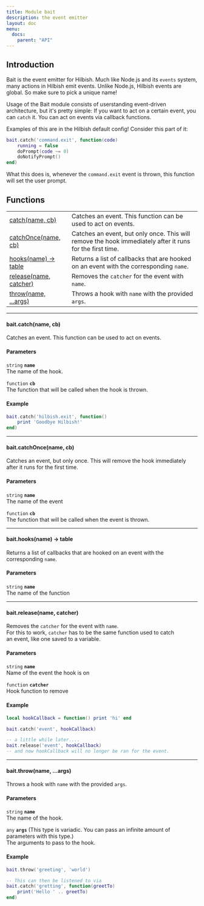 ```yaml
---
title: Module bait
description: the event emitter
layout: doc
menu:
  docs:
    parent: "API"
---
```


## Introduction

Bait is the event emitter for Hilbish. Much like Node.js and
its `events` system, many actions in Hilbish emit events.
Unlike Node.js, Hilbish events are global. So make sure to
pick a unique name!

Usage of the Bait module consists of userstanding
event-driven architecture, but it's pretty simple:
If you want to act on a certain event, you can `catch` it.
You can act on events via callback functions.

Examples of this are in the Hilbish default config!
Consider this part of it:
```lua
bait.catch('command.exit', function(code)
	running = false
	doPrompt(code ~= 0)
	doNotifyPrompt()
end)
```

What this does is, whenever the `command.exit` event is thrown,
this function will set the user prompt.

## Functions
|||
|----|----|
|<a href="#catch">catch(name, cb)</a>|Catches an event. This function can be used to act on events.|
|<a href="#catchOnce">catchOnce(name, cb)</a>|Catches an event, but only once. This will remove the hook immediately after it runs for the first time.|
|<a href="#hooks">hooks(name) -> table</a>|Returns a list of callbacks that are hooked on an event with the corresponding `name`.|
|<a href="#release">release(name, catcher)</a>|Removes the `catcher` for the event with `name`.|
|<a href="#throw">throw(name, ...args)</a>|Throws a hook with `name` with the provided `args`.|

<hr>
<div id='catch'>
<h4 class='heading'>
bait.catch(name, cb)
<a href="#catch" class='heading-link'>
	<i class="fas fa-paperclip"></i>
</a>
</h4>

Catches an event. This function can be used to act on events.  

#### Parameters
`string` **`name`**  
The name of the hook.

`function` **`cb`**  
The function that will be called when the hook is thrown.

#### Example
```lua
bait.catch('hilbish.exit', function()
	print 'Goodbye Hilbish!'
end)
```
</div>

<hr>
<div id='catchOnce'>
<h4 class='heading'>
bait.catchOnce(name, cb)
<a href="#catchOnce" class='heading-link'>
	<i class="fas fa-paperclip"></i>
</a>
</h4>

Catches an event, but only once. This will remove the hook immediately after it runs for the first time.  

#### Parameters
`string` **`name`**  
The name of the event

`function` **`cb`**  
The function that will be called when the event is thrown.

</div>

<hr>
<div id='hooks'>
<h4 class='heading'>
bait.hooks(name) -> table
<a href="#hooks" class='heading-link'>
	<i class="fas fa-paperclip"></i>
</a>
</h4>

Returns a list of callbacks that are hooked on an event with the corresponding `name`.  

#### Parameters
`string` **`name`**  
The name of the function

</div>

<hr>
<div id='release'>
<h4 class='heading'>
bait.release(name, catcher)
<a href="#release" class='heading-link'>
	<i class="fas fa-paperclip"></i>
</a>
</h4>

Removes the `catcher` for the event with `name`.  
For this to work, `catcher` has to be the same function used to catch  
an event, like one saved to a variable.  

#### Parameters
`string` **`name`**  
Name of the event the hook is on

`function` **`catcher`**  
Hook function to remove

#### Example
```lua
local hookCallback = function() print 'hi' end

bait.catch('event', hookCallback)

-- a little while later....
bait.release('event', hookCallback)
-- and now hookCallback will no longer be ran for the event.
```
</div>

<hr>
<div id='throw'>
<h4 class='heading'>
bait.throw(name, ...args)
<a href="#throw" class='heading-link'>
	<i class="fas fa-paperclip"></i>
</a>
</h4>

Throws a hook with `name` with the provided `args`.  

#### Parameters
`string` **`name`**  
The name of the hook.

`any` **`args`** (This type is variadic. You can pass an infinite amount of parameters with this type.)  
The arguments to pass to the hook.

#### Example
```lua
bait.throw('greeting', 'world')

-- This can then be listened to via
bait.catch('gretting', function(greetTo)
	print('Hello ' .. greetTo)
end)
```
</div>

